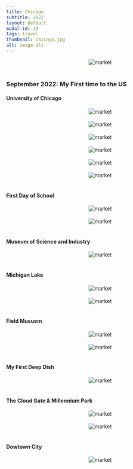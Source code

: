 ```yaml
---
title: Chicago
subtitle: 2022
layout: default
modal-id: 19
tags: travel
thumbnail: chicago.jpg
alt: image-alt
---
```

<html>
<head>
    <meta name="viewport" content="width=device-width, initial-scale=1.0">
    <style>
        .gdrive-container {
        position: relative;
        width: 100%;
        height: 0;
        padding-bottom: 56.25%; /* Aspect ratio 16:9 */
        }
        .gdrive-container iframe {
            position: absolute;
            top: 0;
            left: 0;
            width: 100%;
            height: 100%;
        }
    </style>
</head>
<body>
    <div style="text-align: center;">
        <img src="img/blog/chicago.jpg" alt="market" style="max-width: 100%; height: auto;">
    </div>
    <br>
    <h3>September 2022: My First time to the US</h3>
    <h4>University of Chicago</h4>
    <div style="text-align: center;">
        <img src="img/blog/chicago/campus2.jpg" alt="market" style="max-width: 100%; height: auto;">
    </div>
    <br>
    <div style="text-align: center;">
        <img src="img/blog/chicago/campus3.jpg" alt="market" style="max-width: 100%; height: auto;">
    </div>
    <br>
    <div style="text-align: center;">
        <img src="img/blog/chicago/campus4.jpg" alt="market" style="max-width: 100%; height: auto;">
    </div>
    <br>
    <div style="text-align: center;">
        <img src="img/blog/chicago/econ.jpg" alt="market" style="max-width: 100%; height: auto;">
    </div>
    <br>
    <div style="text-align: center;">
        <img src="img/blog/chicago/keller.jpg" alt="market" style="max-width: 100%; height: auto;">
    </div>
    <br>
    <div style="text-align: center;">
        <img src="img/blog/chicago/card.jpg" alt="market" style="max-width: 100%; height: auto;">
    </div>
    <br>
    <h4>First Day of School</h4>
    <div style="text-align: center;">
        <img src="img/blog/chicago/school0.jpg" alt="market" style="max-width: 100%; height: auto;">
    </div>
    <br>
    <div style="text-align: center;">
        <img src="img/blog/chicago/school.jpg" alt="market" style="max-width: 100%; height: auto;">
    </div>
    <br>
    <h4>Museum of Science and Industry</h4>
    <div style="text-align: center;">
        <img src="img/blog/chicago/science.jpg" alt="market" style="max-width: 100%; height: auto;">
    </div>
    <br>
    <h4>Michigan Lake</h4>
    <div style="text-align: center;">
        <img src="img/blog/chicago/lake.jpg" alt="market" style="max-width: 100%; height: auto;">
    </div>
    <br>
    <div style="text-align: center;">
        <img src="img/blog/chicago/lake3.jpg" alt="market" style="max-width: 100%; height: auto;">
    </div>
    <br>
    <h4>Field Musuem</h4>
    <div style="text-align: center;">
        <img src="img/blog/chicago/field.jpg" alt="market" style="max-width: 100%; height: auto;">
    </div>
    <br>
    <div style="text-align: center;">
        <img src="img/blog/chicago/field2.jpg" alt="market" style="max-width: 100%; height: auto;">
    </div>
    <br>
    <h4>My First Deep Dish</h4>
    <div style="text-align: center;">
        <img src="img/blog/chicago/deep.jpg" alt="market" style="max-width: 100%; height: auto;">
    </div>
    <br>
    <h4>The Cloud Gate & Millennium Park</h4>
    <div style="text-align: center;">
        <img src="img/blog/chicago/bean.jpg" alt="market" style="max-width: 100%; height: auto;">
    </div>
    <br>
    <div style="text-align: center;">
        <img src="img/blog/chicago/park.jpg" alt="market" style="max-width: 100%; height: auto;">
    </div>
    <br>
    <h4>Dowtown City</h4>
    <div style="text-align: center;">
        <img src="img/blog/chicago/city.jpg" alt="market" style="max-width: 100%; height: auto;">
    </div>
    <br>

</body>
</html>

